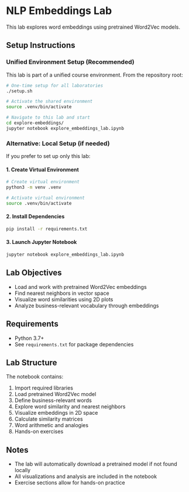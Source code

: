 # NLP Embeddings Lab

This lab explores word embeddings using pretrained Word2Vec models.

## Setup Instructions

### Unified Environment Setup (Recommended)
This lab is part of a unified course environment. From the repository root:
```bash
# One-time setup for all laboratories
./setup.sh

# Activate the shared environment  
source .venv/bin/activate

# Navigate to this lab and start
cd explore-embeddings/
jupyter notebook explore_embeddings_lab.ipynb
```

### Alternative: Local Setup (if needed)
If you prefer to set up only this lab:

#### 1. Create Virtual Environment
```bash
# Create virtual environment
python3 -m venv .venv

# Activate virtual environment
source .venv/bin/activate
```

#### 2. Install Dependencies
```bash
pip install -r requirements.txt
```

#### 3. Launch Jupyter Notebook
```bash
jupyter notebook explore_embeddings_lab.ipynb
```

## Lab Objectives

- Load and work with pretrained Word2Vec embeddings
- Find nearest neighbors in vector space
- Visualize word similarities using 2D plots
- Analyze business-relevant vocabulary through embeddings

## Requirements

- Python 3.7+
- See `requirements.txt` for package dependencies

## Lab Structure

The notebook contains:
1. Import required libraries
2. Load pretrained Word2Vec model
3. Define business-relevant words
4. Explore word similarity and nearest neighbors
5. Visualize embeddings in 2D space
6. Calculate similarity matrices
7. Word arithmetic and analogies
8. Hands-on exercises

## Notes

- The lab will automatically download a pretrained model if not found locally
- All visualizations and analysis are included in the notebook
- Exercise sections allow for hands-on practice
